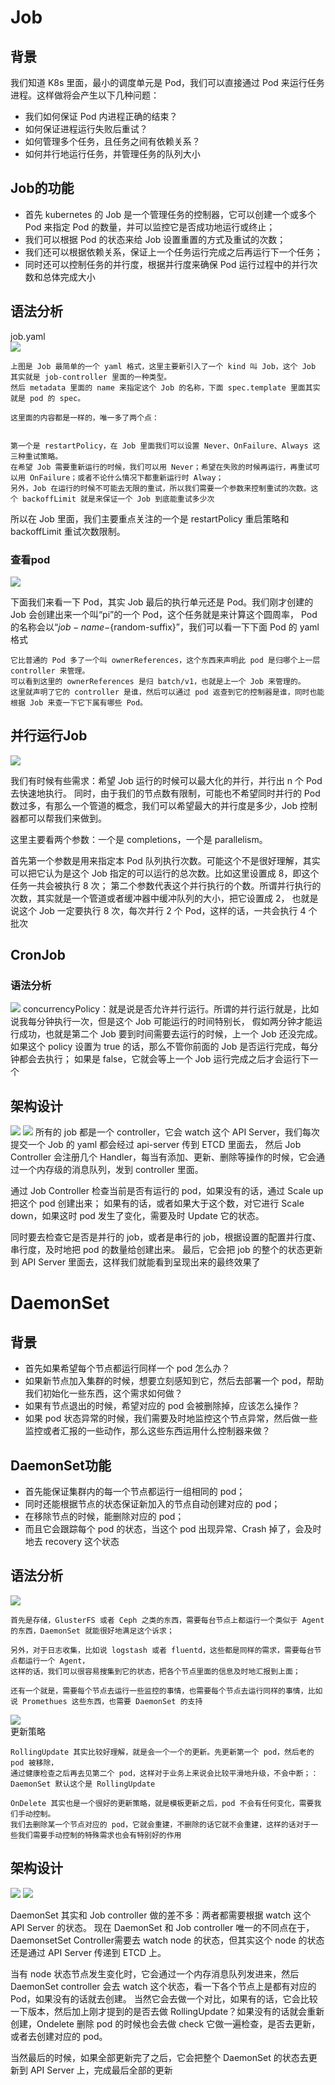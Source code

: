 # Job

## 背景
我们知道 K8s 里面，最小的调度单元是 Pod，我们可以直接通过 Pod 来运行任务进程。这样做将会产生以下几种问题：
    
* 我们如何保证 Pod 内进程正确的结束？
* 如何保证进程运行失败后重试？
* 如何管理多个任务，且任务之间有依赖关系？
* 如何并行地运行任务，并管理任务的队列大小
    
## Job的功能
* 首先 kubernetes 的 Job 是一个管理任务的控制器，它可以创建一个或多个 Pod 来指定 Pod 的数量，并可以监控它是否成功地运行或终止；
* 我们可以根据 Pod 的状态来给 Job 设置重置的方式及重试的次数；
* 我们还可以根据依赖关系，保证上一个任务运行完成之后再运行下一个任务；
* 同时还可以控制任务的并行度，根据并行度来确保 Pod 运行过程中的并行次数和总体完成大小
    
## 语法分析
job.yaml  
![](img/.05_Job_n_daemonSet_images/job.yaml.png)

    上图是 Job 最简单的一个 yaml 格式，这里主要新引入了一个 kind 叫 Job，这个 Job 其实就是 job-controller 里面的一种类型。 
    然后 metadata 里面的 name 来指定这个 Job 的名称，下面 spec.template 里面其实就是 pod 的 spec。
    
    这里面的内容都是一样的，唯一多了两个点：
    
    
    第一个是 restartPolicy，在 Job 里面我们可以设置 Never、OnFailure、Always 这三种重试策略。
    在希望 Job 需要重新运行的时候，我们可以用 Never；希望在失败的时候再运行，再重试可以用 OnFailure；或者不论什么情况下都重新运行时 Alway；
    另外，Job 在运行的时候不可能去无限的重试，所以我们需要一个参数来控制重试的次数。这个 backoffLimit 就是来保证一个 Job 到底能重试多少次

所以在 Job 里面，我们主要重点关注的一个是 restartPolicy 重启策略和 backoffLimit 重试次数限制。

### 查看pod
![](img/.05_Job_n_daemonSet_images/job.png)

下面我们来看一下 Pod，其实 Job 最后的执行单元还是 Pod。我们刚才创建的 Job 会创建出来一个叫“pi”的一个 Pod，这个任务就是来计算这个圆周率，
Pod 的名称会以“${job-name}-${random-suffix}”，我们可以看一下下面 Pod 的 yaml 格式
    
    它比普通的 Pod 多了一个叫 ownerReferences，这个东西来声明此 pod 是归哪个上一层 controller 来管理。
    可以看到这里的 ownerReferences 是归 batch/v1，也就是上一个 Job 来管理的。
    这里就声明了它的 controller 是谁，然后可以通过 pod 返查到它的控制器是谁，同时也能根据 Job 来查一下它下属有哪些 Pod。

## 并行运行Job
![](img/.05_Job_n_daemonSet_images/parallelism_job.png)

我们有时候有些需求：希望 Job 运行的时候可以最大化的并行，并行出 n 个 Pod 去快速地执行。
同时，由于我们的节点数有限制，可能也不希望同时并行的 Pod 数过多，有那么一个管道的概念，我们可以希望最大的并行度是多少，Job 控制器都可以帮我们来做到。

这里主要看两个参数：一个是 completions，一个是 parallelism。

首先第一个参数是用来指定本 Pod 队列执行次数。可能这个不是很好理解，其实可以把它认为是这个 Job 指定的可以运行的总次数。比如这里设置成 8，即这个任务一共会被执行 8 次；
第二个参数代表这个并行执行的个数。所谓并行执行的次数，其实就是一个管道或者缓冲器中缓冲队列的大小，把它设置成 2，
也就是说这个 Job 一定要执行 8 次，每次并行 2 个 Pod，这样的话，一共会执行 4 个批次

## CronJob
### 语法分析
![](img/.05_Job_n_daemonSet_images/crobJob_yaml.png)
concurrencyPolicy：就是说是否允许并行运行。所谓的并行运行就是，比如说我每分钟执行一次，但是这个 Job 可能运行的时间特别长，
假如两分钟才能运行成功，也就是第二个 Job 要到时间需要去运行的时候，上一个 Job 还没完成。
如果这个 policy 设置为 true 的话，那么不管你前面的 Job 是否运行完成，每分钟都会去执行；
如果是 false，它就会等上一个 Job 运行完成之后才会运行下一个

## 架构设计
![](img/.05_Job_n_daemonSet_images/job_management.png)
![](img/.05_Job_n_daemonSet_images/job_controller.png)
所有的 job 都是一个 controller，它会 watch 这个 API Server，我们每次提交一个 Job 的 yaml 都会经过 api-server 传到 ETCD 里面去，
然后 Job Controller 会注册几个 Handler，每当有添加、更新、删除等操作的时候，它会通过一个内存级的消息队列，发到 controller 里面。

通过 Job Controller 检查当前是否有运行的 pod，如果没有的话，通过 Scale up 把这个 pod 创建出来；
如果有的话，或者如果大于这个数，对它进行 Scale down，如果这时 pod 发生了变化，需要及时 Update 它的状态。

同时要去检查它是否是并行的 job，或者是串行的 job，根据设置的配置并行度、串行度，及时地把 pod 的数量给创建出来。
最后，它会把 job 的整个的状态更新到 API Server 里面去，这样我们就能看到呈现出来的最终效果了

# DaemonSet
## 背景
* 首先如果希望每个节点都运行同样一个 pod 怎么办？
* 如果新节点加入集群的时候，想要立刻感知到它，然后去部署一个 pod，帮助我们初始化一些东西，这个需求如何做？
* 如果有节点退出的时候，希望对应的 pod 会被删除掉，应该怎么操作？
* 如果 pod 状态异常的时候，我们需要及时地监控这个节点异常，然后做一些监控或者汇报的一些动作，那么这些东西运用什么控制器来做？

## DaemonSet功能
* 首先能保证集群内的每一个节点都运行一组相同的 pod；
* 同时还能根据节点的状态保证新加入的节点自动创建对应的 pod；
* 在移除节点的时候，能删除对应的 pod；
* 而且它会跟踪每个 pod 的状态，当这个 pod 出现异常、Crash 掉了，会及时地去 recovery 这个状态

## 语法分析
![](img/.05_Job_n_daemonSet_images/daemonSet_yaml.png)

    首先是存储，GlusterFS 或者 Ceph 之类的东西，需要每台节点上都运行一个类似于 Agent 的东西，DaemonSet 就能很好地满足这个诉求；
     
    另外，对于日志收集，比如说 logstash 或者 fluentd，这些都是同样的需求，需要每台节点都运行一个 Agent，
    这样的话，我们可以很容易搜集到它的状态，把各个节点里面的信息及时地汇报到上面；
     
    还有一个就是，需要每个节点去运行一些监控的事情，也需要每个节点去运行同样的事情，比如说 Promethues 这些东西，也需要 DaemonSet 的支持
![](img/.05_Job_n_daemonSet_images/check_daemonSet.png)   
更新策略

    RollingUpdate 其实比较好理解，就是会一个一个的更新。先更新第一个 pod，然后老的 pod 被移除，
    通过健康检查之后再去见第二个 pod，这样对于业务上来说会比较平滑地升级，不会中断；：DaemonSet 默认这个是 RollingUpdate
     
    OnDelete 其实也是一个很好的更新策略，就是模板更新之后，pod 不会有任何变化，需要我们手动控制。
    我们去删除某一个节点对应的 pod，它就会重建，不删除的话它就不会重建，这样的话对于一些我们需要手动控制的特殊需求也会有特别好的作用
    
## 架构设计
![](img/.05_Job_n_daemonSet_images/daemonSet_management.png)
![](img/.05_Job_n_daemonSet_images/daemonSet_controller.png)

DaemonSet 其实和 Job controller 做的差不多：两者都需要根据 watch 这个 API Server 的状态。
现在 DaemonSet 和 Job controller 唯一的不同点在于，DaemonsetSet Controller需要去 watch node 的状态，但其实这个 node 的状态还是通过 API Server 传递到 ETCD 上。

当有 node 状态节点发生变化时，它会通过一个内存消息队列发进来，然后DaemonSet controller 会去 watch 这个状态，看一下各个节点上是都有对应的 Pod，如果没有的话就去创建。
当然它会去做一个对比，如果有的话，它会比较一下版本，然后加上刚才提到的是否去做 RollingUpdate？如果没有的话就会重新创建，Ondelete 删除 pod 的时候也会去做 check 它做一遍检查，是否去更新，或者去创建对应的 pod。


当然最后的时候，如果全部更新完了之后，它会把整个 DaemonSet 的状态去更新到 API Server 上，完成最后全部的更新